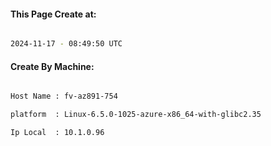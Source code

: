 
   
#### This Page Create at:

```bash

2024-11-17 - 08:49:50 UTC

```

#### Create By Machine:

```bash

Host Name : fv-az891-754

platform  : Linux-6.5.0-1025-azure-x86_64-with-glibc2.35

Ip Local  : 10.1.0.96

```

